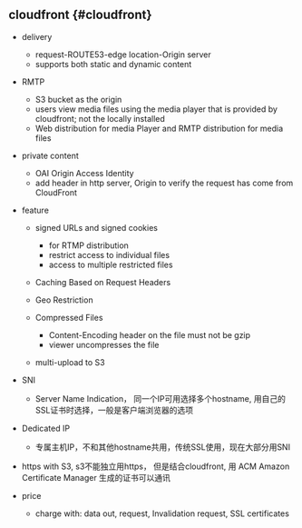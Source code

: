## cloudfront {#cloudfront}

* delivery

  * request-ROUTE53-edge location-Origin server
  * supports both static and dynamic content

* RMTP

  * S3 bucket as the origin
  * users view media files using the media player that is provided by cloudfront; not the locally installed
  * Web distribution for media Player and RMTP distribution for media files

* private content

  * OAI Origin Access Identity
  * add header in http server, Origin to verify the request has come from CloudFront

* feature

  * signed URLs and signed cookies

    * for RTMP distribution
    * restrict access to individual files
    * access to multiple restricted files

  * Caching Based on Request Headers
  * Geo Restriction
  * Compressed Files

    * Content-Encoding header on the file must not be gzip
    * viewer uncompresses the file

  * multi-upload to S3

* SNI

  * Server Name Indication， 同一个IP可用选择多个hostname, 用自己的SSL证书时选择，一般是客户端浏览器的选项

* Dedicated IP

  * 专属主机IP，不和其他hostname共用，传统SSL使用，现在大部分用SNI

* https with S3, s3不能独立用https， 但是结合cloudfront, 用 ACM Amazon Certificate Manager 生成的证书可以通讯
* price

  * charge with: data out, request, Invalidation request, SSL certificates



